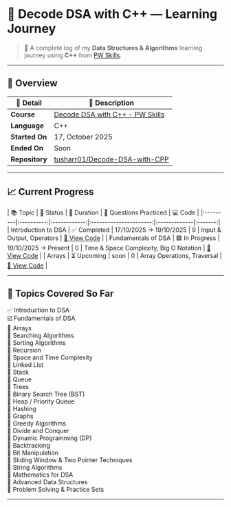 # 🧠 Decode DSA with C++ — Learning Journey

> 🚀 A complete log of my **Data Structures & Algorithms** learning journey using **C++** from [PW Skills](https://pwskills.com).  

---

## 📘 Overview

| 🧩 Detail | 💬 Description |
|------------|----------------|
| **Course** | [Decode DSA with C++ - PW Skills](https://pwskills.com) |
| **Language** | C++ |
| **Started On** | 17, October 2025 |
| **Ended On** | Soon |
| **Repository** | [tusharr01/Decode-DSA-with-CPP](https://github.com/tusharr01/Decode-DSA-with-CPP) |

---
## 📈 Current Progress  

| 📚 Topic | 🏁 Status | 📅 Duration | 🧮 Questions Practiced  | 💻 Code |
|:---------|:----------:|:------------:|:----------------------:|:-------------|:-------:|
| Introduction to DSA | ✅ Completed | 17/10/2025 → 19/10/2025 | 9 | Input & Output, Operators | [📂 View Code](https://github.com/tusharrr01/Decode-DSA-with-CPP/tree/main/Introduction) |
| Fundamentals of DSA | 🟩 In Progress | 19/10/2025 → Present | 0 | Time & Space Complexity, Big O Notation | [📂 View Code](https://github.com/tusharrr01/Decode-DSA-with-CPP/) |
| Arrays | ⏳ Upcoming | soon | 0 | Array Operations, Traversal | [📂 View Code](https://github.com/tusharrr01/Decode-DSA-with-CPP/) |


---

## 🧩 Topics Covered So Far  

✅ Introduction to DSA  
☑️ Fundamentals of DSA  
🔲 Arrays  
🔲 Searching Algorithms  
🔲 Sorting Algorithms  
🔲 Recursion  
🔲 Space and Time Complexity  
🔲 Linked List  
🔲 Stack  
🔲 Queue  
🔲 Trees  
🔲 Binary Search Tree (BST)  
🔲 Heap / Priority Queue  
🔲 Hashing  
🔲 Graphs  
🔲 Greedy Algorithms  
🔲 Divide and Conquer  
🔲 Dynamic Programming (DP)  
🔲 Backtracking  
🔲 Bit Manipulation  
🔲 Sliding Window & Two Pointer Techniques  
🔲 String Algorithms  
🔲 Mathematics for DSA  
🔲 Advanced Data Structures  
🔲 Problem Solving & Practice Sets  

---
